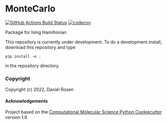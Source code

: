 MonteCarlo
==============================
[//]: # (Badges)
[![GitHub Actions Build Status](https://github.com/REPLACE_WITH_OWNER_ACCOUNT/MonteCarlo/workflows/CI/badge.svg)](https://github.com/REPLACE_WITH_OWNER_ACCOUNT/MonteCarlo/actions?query=workflow%3ACI)
[![codecov](https://codecov.io/gh/REPLACE_WITH_OWNER_ACCOUNT/MonteCarlo/branch/master/graph/badge.svg)](https://codecov.io/gh/REPLACE_WITH_OWNER_ACCOUNT/MonteCarlo/branch/master)


Package for Ising Hamiltonian

This repository is currently under development. To do a development install, download this repository and type

`pip install -e .`

in the repository directory.

### Copyright

Copyright (c) 2022, Daniel Rosen


#### Acknowledgements
 
Project based on the 
[Computational Molecular Science Python Cookiecutter](https://github.com/molssi/cookiecutter-cms) version 1.6.
